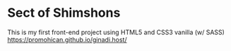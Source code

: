 # Sect of Shimshons
This is my first front-end project using HTML5 and CSS3 vanilla (w/ SASS)  
https://promohican.github.io/ginadi.host/

